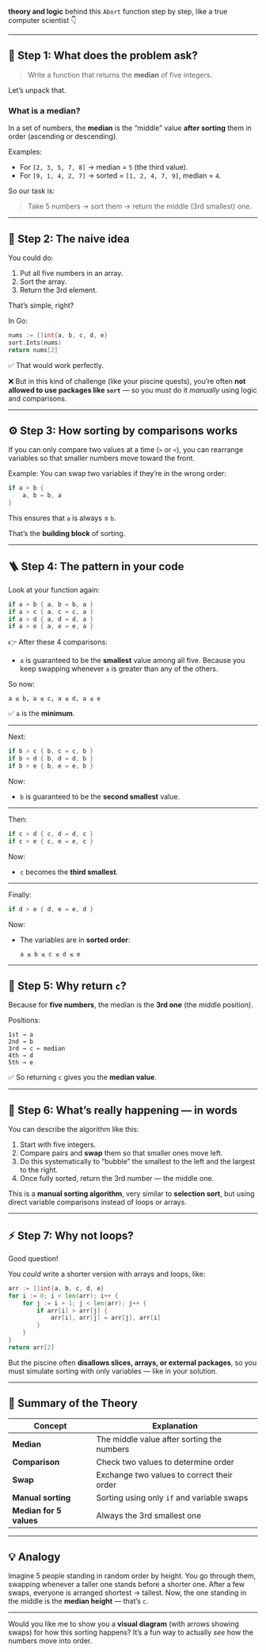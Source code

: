 **theory and logic** behind this `Abort` function step by step, like a true computer scientist 👇

---

## 🧠 Step 1: What does the problem ask?

> Write a function that returns the **median** of five integers.

Let’s unpack that.

### What is a **median**?

In a set of numbers, the **median** is the “middle” value **after sorting** them in order (ascending or descending).

Examples:

* For `[2, 3, 5, 7, 8]` → median = `5` (the third value).
* For `[9, 1, 4, 2, 7]` → sorted = `[1, 2, 4, 7, 9]`, median = `4`.

So our task is:

> Take 5 numbers → sort them → return the middle (3rd smallest) one.

---

## 🧩 Step 2: The naive idea

You could do:

1. Put all five numbers in an array.
2. Sort the array.
3. Return the 3rd element.

That’s simple, right?

In Go:

```go
nums := []int{a, b, c, d, e}
sort.Ints(nums)
return nums[2]
```

✅ That would work perfectly.

❌ But in this kind of challenge (like your piscine quests), you’re often **not allowed to use packages like `sort`** — so you must do it *manually* using logic and comparisons.

---

## ⚙️ Step 3: How sorting by comparisons works

If you can only compare two values at a time (`>` or `<`), you can rearrange variables so that smaller numbers move toward the front.

Example:
You can swap two variables if they’re in the wrong order:

```go
if a > b {
	a, b = b, a
}
```

This ensures that `a` is always ≤ `b`.

That’s the **building block** of sorting.

---

## 🪜 Step 4: The pattern in your code

Look at your function again:

```go
if a > b { a, b = b, a }
if a > c { a, c = c, a }
if a > d { a, d = d, a }
if a > e { a, e = e, a }
```

👉 After these 4 comparisons:

* `a` is guaranteed to be the **smallest** value among all five.
  Because you keep swapping whenever `a` is greater than any of the others.

So now:

```
a ≤ b, a ≤ c, a ≤ d, a ≤ e
```

✅ `a` is the **minimum**.

---

Next:

```go
if b > c { b, c = c, b }
if b > d { b, d = d, b }
if b > e { b, e = e, b }
```

Now:

* `b` is guaranteed to be the **second smallest** value.

---

Then:

```go
if c > d { c, d = d, c }
if c > e { c, e = e, c }
```

Now:

* `c` becomes the **third smallest**.

---

Finally:

```go
if d > e { d, e = e, d }
```

Now:

* The variables are in **sorted order**:

  ```
  a ≤ b ≤ c ≤ d ≤ e
  ```

---

## 🎯 Step 5: Why return `c`?

Because for **five numbers**, the median is the **3rd one** (the middle position).

Positions:

```
1st → a
2nd → b
3rd → c ← median
4th → d
5th → e
```

✅ So returning `c` gives you the **median value**.

---

## 🧩 Step 6: What’s really happening — in words

You can describe the algorithm like this:

1. Start with five integers.
2. Compare pairs and **swap** them so that smaller ones move left.
3. Do this systematically to “bubble” the smallest to the left and the largest to the right.
4. Once fully sorted, return the 3rd number — the middle one.

This is a **manual sorting algorithm**, very similar to **selection sort**, but using direct variable comparisons instead of loops or arrays.

---

## ⚡ Step 7: Why not loops?

Good question!

You *could* write a shorter version with arrays and loops, like:

```go
arr := []int{a, b, c, d, e}
for i := 0; i < len(arr); i++ {
    for j := i + 1; j < len(arr); j++ {
        if arr[i] > arr[j] {
            arr[i], arr[j] = arr[j], arr[i]
        }
    }
}
return arr[2]
```

But the piscine often **disallows slices, arrays, or external packages**,
so you must simulate sorting with only variables — like in your solution.

---

## 🧠 Summary of the Theory

| Concept                 | Explanation                                |
| ----------------------- | ------------------------------------------ |
| **Median**              | The middle value after sorting the numbers |
| **Comparison**          | Check two values to determine order        |
| **Swap**                | Exchange two values to correct their order |
| **Manual sorting**      | Sorting using only `if` and variable swaps |
| **Median for 5 values** | Always the 3rd smallest one                |

---

## 💡 Analogy

Imagine 5 people standing in random order by height.
You go through them, swapping whenever a taller one stands before a shorter one.
After a few swaps, everyone is arranged shortest → tallest.
Now, the one standing in the middle is the **median height** — that’s `c`.

---

Would you like me to show you a **visual diagram** (with arrows showing swaps) for how this sorting happens? It’s a fun way to actually *see* how the numbers move into order.
